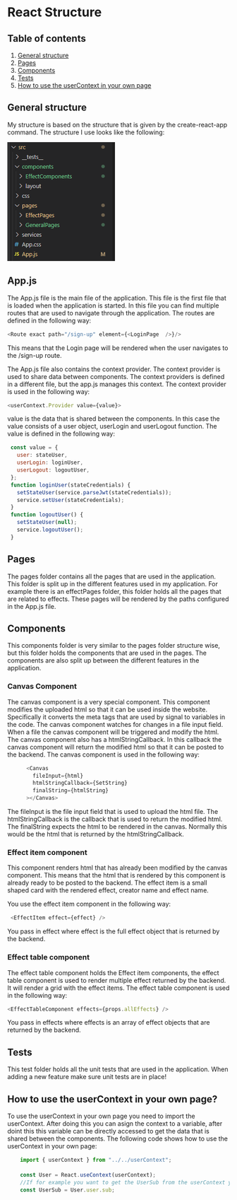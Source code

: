 # React Structure

## Table of contents

1. [General structure](#general-structure)
2. [Pages](#pages)
3. [Components](#components)
4. [Tests](#tests)
5. [How to use the userContext in your own page](#how-to-use-the-usercontext-in-your-own-page)



## General structure
My structure is based on the structure that is given by the create-react-app command. The structure I use looks like the following:

<img src="../../Images/Structure.png">

## App.js
The App.js file is the main file of the application. This file is the first file that is loaded when the application is started. In this file you can find multiple routes that are used to navigate through the application. The routes are defined in the following way:

```javascript
<Route exact path="/sign-up" element={<LoginPage  />}/>
```

This means that the Login page will be rendered when the user navigates to the /sign-up route. 

The App.js file also contains the context provider. The context provider is used to share data between components. The context providers is defined in a different file, but the app.js manages this context. The context provider is used in the following way:
```javascript
<userContext.Provider value={value}>
 ```
 value is the data that is shared between the components. In this case the value consists of a user object, userLogin and userLogout function. The value is defined in the following way:
 ```javascript
  const value = {
    user: stateUser,
    userLogin: loginUser,
    userLogout: logoutUser,
  };
  function loginUser(stateCredentials) {
    setStateUser(service.parseJwt(stateCredentials));
    service.setUser(stateCredentials);
  }
  function logoutUser() {
    setStateUser(null);
    service.logoutUser();
  }
 ```

## Pages
The pages folder contains all the pages that are used in the application. This folder is split up in the different features used in my application. For example there is an effectPages folder, this folder holds all the pages that are related to effects. 
These pages will be rendered by the paths configured in the App.js file.

## Components
This components folder is very similar to the pages folder structure wise, but this folder holds the components that are used in the pages. The components are also split up between the different features in the application.

### Canvas Component
The canvas component is a very special component. This component modifies the uploaded html so that it can be used inside the website. Specifically it converts the meta tags that are used by signal to variables in the code. The canvas component watches for changes in a file input field. When a file the canvas component will be triggered and modify the html. The canvas component also has a htmlStringCallback. In this callback the canvas component will return the modified html so that it can be posted to the backend. The canvas component is used in the following way:
```javascript
      <Canvas
        fileInput={html}
        htmlStringCallback={SetString}
        finalString={htmlString}
      ></Canvas>
```
The fileInput is the file input field that is used to upload the html file. The htmlStringCallback is the callback that is used to return the modified html. The finalString expects the html to be rendered in the canvas. Normally this would be the html that is returned by the htmlStringCallback.

### Effect item component
This component renders html that has already been modified by the canvas component. This means that the html that is rendered by this component is already ready to be posted to the backend. The effect item is a small shaped card with the rendered effect, creator name and effect name. 

You use the effect item component in the following way:
```javascript
 <EffectItem effect={effect} />
```
You pass in effect where effect is the full effect object that is returned by the backend.


### Effect table component
The effect table component holds the Effect item components, the effect table component is used to render multiple effect returned by the backend. It will render a grid with the effect items. The effect table component is used in the following way:
```javascript
<EffectTableComponent effects={props.allEffects} />
```
You pass in effects where effects is an array of effect objects that are returned by the backend.


## Tests 
This test folder holds all the unit tests that are used in the application. When adding a new feature make sure unit tests are in place! 

 ## How to use the userContext in your own page?
To use the userContext in your own page you need to import the userContext. After doing this you can asign the context to a variable, after doint this this variable can be directly accessed to get the data that is shared between the components. The following code shows how to use the userContext in your own page:


```javascript
    import { userContext } from "../../userContext";

    const User = React.useContext(userContext);
    //If for example you want to get the UserSub from the userContext you can do this:
    const UserSub = User.user.sub;
```


